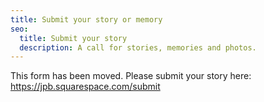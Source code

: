 ```yaml
---
title: Submit your story or memory
seo:
  title: Submit your story
  description: A call for stories, memories and photos.
---
```


This form has been moved. Please submit your story here: https://jpb.squarespace.com/submit